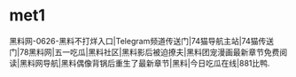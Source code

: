 # met1
黑料网-0626-黑料不打烊入口|Telegram频道传送门|74猫导航主站|74猫传送门|78黑料网|五一吃瓜|黑料社区|黑料影后被迫撩夫|黑料团宠漫画最新章节免费阅读|黑料网导航|黑料偶像背锅后重生了最新章节|黑料|今日吃瓜在线|881比鸭.
